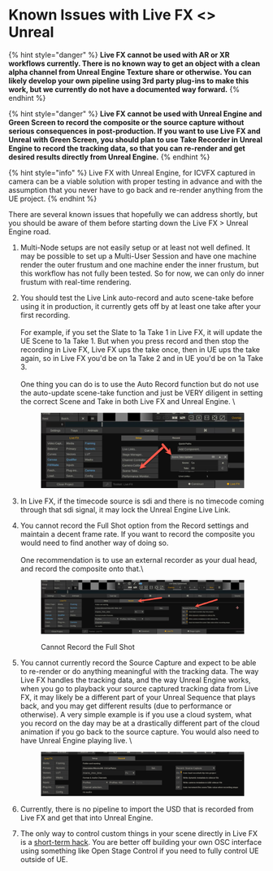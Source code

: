 # Known Issues with Live FX <> Unreal

{% hint style="danger" %}
**Live FX cannot be used with AR or XR workflows currently. There is no known way to get an object with a clean alpha channel from Unreal Engine Texture share or otherwise. You can likely develop your own pipeline using 3rd party plug-ins to make this work, but we currently do not have a documented way forward.**
{% endhint %}

{% hint style="danger" %}
**Live FX cannot be used with Unreal Engine and Green Screen to record the composite or the source capture without serious consequences in post-production. If you want to use Live FX and Unreal with Green Screen, you should plan to use Take Recorder in Unreal Engine to record the tracking data, so that you can re-render and get desired results directly from Unreal Engine.**
{% endhint %}

{% hint style="info" %}
Live FX with Unreal Engine, for ICVFX captured in camera can be a viable solution with proper testing in advance and with the assumption that you never have to go back and re-render anything from the UE project.
{% endhint %}



There are several known issues that hopefully we can address shortly, but you should be aware of them before starting down the Live FX > Unreal Engine road.&#x20;

1. Multi-Node setups are not easily setup or at least not well defined. It may be possible to set up a Multi-User Session and have one machine render the outer frustum and one machine ender the inner frustum, but this workflow has not fully been tested. So for now, we can only do inner frustum with real-time rendering.&#x20;
2.  You should test the Live Link auto-record and auto scene-take before using it in production, it currently gets off by at least one take after your first recording.\
    \
    For example, if you set the Slate to 1a Take 1 in Live FX, it will update the UE Scene to 1a Take 1. But when you press record and then stop the recording in Live FX, Live FX ups the take once, then in UE ups the take again, so in Live FX you'd be on 1a Take 2 and in UE you'd be on 1a Take 3.\
    \
    One thing you can do is to use the Auto Record function but do not use the auto-update scene-take function and just be VERY diligent in setting the correct Scene and Take in both Live FX and Unreal Engine. \


    <figure><img src="../.gitbook/assets/image (1) (1) (1) (1).png" alt=""><figcaption></figcaption></figure>
3. In Live FX, if the timecode source is sdi and there is no timecode coming through that sdi signal, it may lock the Unreal Engine Live Link.&#x20;
4.  You cannot record the Full Shot option from the Record settings and maintain a decent frame rate. If you want to record the composite you would need to find another way of doing so. \
    \
    One recommendation is to use an external recorder as your dual head, and record the composite onto that.\


    <figure><img src="../.gitbook/assets/image (2) (1) (1).png" alt=""><figcaption><p>Cannot Record the Full Shot</p></figcaption></figure>
5.  You cannot currently record the Source Capture and expect to be able to re-render or do anything meaningful with the tracking data. The way Live FX handles the tracking data, and the way Unreal Engine works, when you go to playback your source captured tracking data from Live FX, it may likely be a different part of your Unreal Sequence that plays back, and you may get different results (due to performance or otherwise). A very simple example is if you use a cloud system, what you record on the day may be at a drastically different part of the cloud animation if you go back to the source capture. You would also need to have Unreal Engine playing live. \


    <figure><img src="../.gitbook/assets/image (7).png" alt=""><figcaption></figcaption></figure>
6. Currently, there is no pipeline to import the USD that is recorded from Live FX and get that into Unreal Engine.&#x20;
7. The only way to control custom things in your scene directly in Live FX is a [short-term hack](control-ue-through-osc.md). You are better off building your own OSC interface using something like Open Stage Control if you need to fully control UE outside of UE.&#x20;

